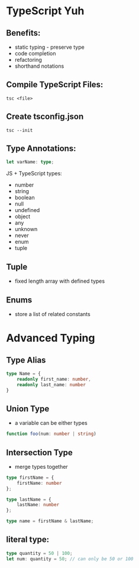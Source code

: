# TypeScript Yuh
## Benefits:
- static typing - preserve type
- code completion
- refactoring
- shorthand notations

## Compile TypeScript Files:
```shell
tsc <file>
```

## Create tsconfig.json
```shell
tsc --init
```

## Type Annotations:
```TypeScript
let varName: type;
```
JS + TypeScript types:
- number
- string
- boolean
- null
- undefined
- object
- any
- unknown
- never
- enum
- tuple

## Tuple
- fixed length array with defined types

## Enums
-  store a list of related constants

# Advanced Typing
## Type Alias
```typescript
type Name = {
    readonly first_name: number,
    readonly last_name: number
}
```

## Union Type
- a variable can be either types
```typescript
function foo(num: number | string)
```

## Intersection Type
- merge types together 
```typescript
type firstName = {
    firstName: number
};

type lastName = {
    lastName: number
};

type name = firstName & lastName;
```

## literal type:
```typescript
type quantity = 50 | 100;
let num: quantity = 50; // can only be 50 or 100
```